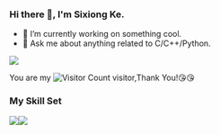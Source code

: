 ### Hi there 👋, I'm Sixiong Ke. 

- 🔭 I’m currently working on something cool.
- 💬 Ask me about anything related to C/C++/Python. 


![](https://github-readme-stats.vercel.app/api?username=Ktn1ga&show_icons=true&theme=transparent)

You are my ![Visitor Count](https://profile-counter.glitch.me/Ktn1ga/count.svg) visitor,Thank You!:kissing_heart::kissing_heart:

### My Skill Set

![](https://img.shields.io/badge/Java-ED8B00?style=for-the-badge&logo=openjdk&logoColor=white)![](https://img.shields.io/badge/Python-3776AB?style=for-the-badge&logo=python&logoColor=white)

